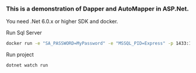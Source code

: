 ### This is a demonstration of Dapper and AutoMapper in ASP.Net.

You need .Net 6.0.x or higher SDK and docker.

Run Sql Server

```bash 
docker run -e "SA_PASSWORD=MyPassword" -e "MSSQL_PID=Express" -p 1433:1433 -d --name=sql mcr.microsoft.com/mssql/server:latest 

```

Run project

```bash
dotnet watch run 

```
